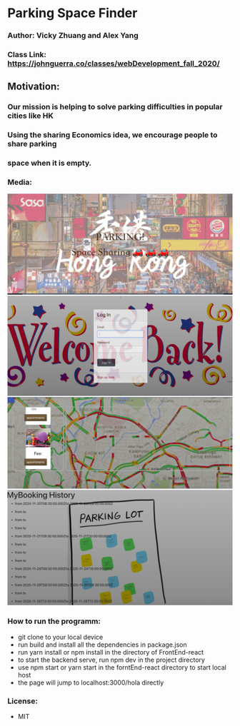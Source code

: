 # Parking Space Finder 

### Author: Vicky Zhuang and Alex Yang

### Class Link: https://johnguerra.co/classes/webDevelopment_fall_2020/

## Motivation:
### Our mission is helping to solve parking difficulties in popular cities like HK
### Using the sharing Economics idea, we encourage people to share parking
### space when it is empty.

### Media:
![alt text](https://github.com/VickyZ20/Driveway_Sharing/blob/master/media/shot1.png)
![alt text](https://github.com/VickyZ20/Driveway_Sharing/blob/master/media/shot2.png)
![alt text](https://github.com/VickyZ20/Driveway_Sharing/blob/master/media/shot3.png)
![alt text](https://github.com/VickyZ20/Driveway_Sharing/blob/master/media/shot4.png)

### How to run the programm:  
- git clone to your local device 
- run build and install all the dependencies in package.json
- run yarn install or npm install in the directory of FrontEnd-react
- to start the backend serve, run npm dev in the project directory
- use npm start or yarn start in the forntEnd-react directory to start local host
- the page will jump to localhost:3000/hola directly 

### License:
- MIT

